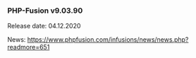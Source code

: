 ### PHP-Fusion v9.03.90
Release date: 04.12.2020

News: https://www.phpfusion.com/infusions/news/news.php?readmore=651
